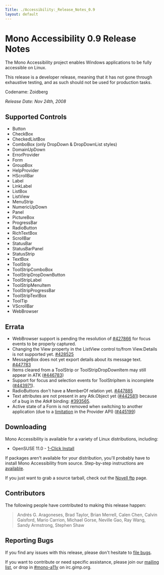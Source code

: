 ```yaml
---
Title: ./Accessibility:_Release_Notes_0.9
layout: default
---
```


Mono Accessibility 0.9 Release Notes
====================================

The Mono Accessibility project enables Windows applications to be fully
accessible on Linux.

This release is a developer release, meaning that it has not gone
through exhaustive testing, and as such should not be used for
production tasks.

Codename: Zoidberg

*Release Date: Nov 24th, 2008*

Supported Controls
------------------

-   Button
-   CheckBox
-   CheckedListBox
-   ComboBox (only DropDown & DropDownList styles)
-   DomainUpDown
-   ErrorProvider
-   Form
-   GroupBox
-   HelpProvider
-   HScrollBar
-   Label
-   LinkLabel
-   ListBox
-   ListView
-   MenuStrip
-   NumericUpDown
-   Panel
-   PictureBox
-   ProgressBar
-   RadioButton
-   RichTextBox
-   ScrollBar
-   StatusBar
-   StatusBarPanel
-   StatusStrip
-   TextBox
-   ToolStrip
-   ToolStripComboBox
-   ToolStripDropDownButton
-   ToolStripLabel
-   ToolStripMenuItem
-   ToolStripProgressBar
-   ToolStripTextBox
-   ToolTip
-   VScrollBar
-   WebBrowser

Errata
------

-   WebBrowser support is pending the resolution of
    [\#427866](https://bugzilla.novell.com/show_bug.cgi?id=427866) for
    focus events to be properly captured.
-   Changing the View property in the ListView control to/from
    View.Details is not supported yet.
    [\#428525](https://bugzilla.novell.com/show_bug.cgi?id=428525)
-   MessageBox does not yet export details about its message text.
    [\#447783](https://bugzilla.novell.com/show_bug.cgi?id=447783)
-   Items cleared from a ToolStrip or ToolStripDropDownItem may still
    appear in ATK
    ([\#446783](https://bugzilla.novell.com/show_bug.cgi?id=446783))
-   Support for focus and selection events for ToolStripItem is
    incomplete
    ([\#443971](https://bugzilla.novell.com/show_bug.cgi?id=443971)).
-   RadioButtons don't have a MemberOf relation yet.
    [\#447885](https://bugzilla.novell.com/show_bug.cgi?id=447885)
-   Text attributes are not present in any Atk.Object yet
    ([\#442581](https://bugzilla.novell.com/show_bug.cgi?id=442581))
    because of a bug in the Atk\# binding:
    [\#393565](https://bugzilla.novell.com/show_bug.cgi?id=393565).
-   Active state of a Form is not removed when switching to another
    application (due to a
    [limitation](http://www.mono-project.com/Accessibility:_Specification_Notes#Feature_requests)
    in the Provider API)
    ([\#445199](https://bugzilla.novell.com/show_bug.cgi?id=445199))

Downloading
-----------

Mono Accessibility is available for a variety of Linux distributions,
including:

-   OpenSUSE 11.0 - [1-Click
    Install](http://download.opensuse.org/repositories/Mono:/UIA/MonoPreviewOpenSUSE_11.0/mono-uia.ymp)

If packages aren't available for your distribution, you'll probably have
to install Mono Accessibility from source. Step-by-step instructions are
[available]({{site.url}}/Accessibility:_Installing_From_Source "wikilink").

If you just want to grab a source tarball, check out the [Novell
ftp](ftp://ftp.novell.com/pub/mono/uia/) page.

Contributors
------------

The following people have contributed to making this release happen:

> Andrés G. Aragoneses, Brad Taylor, Brian Merrell, Calen Chen, Calvin
> Gaisford, Mario Carrion, Michael Gorse, Neville Gao, Ray Wang, Sandy
> Armstrong, Stephen Shaw

Reporting Bugs
--------------

If you find any issues with this release, please don't hesitate to [file
bugs](https://bugzilla.novell.com/enter_bug.cgi?product=UI%20Automation).

If you want to contribute or need specific assistance, please join our
[mailing list](http://forge.novell.com/mailman/listinfo/mono-a11y), or
drop in [\#mono-a11y](irc://irc.gimp.org/mono-a11y) on irc.gimp.org.
